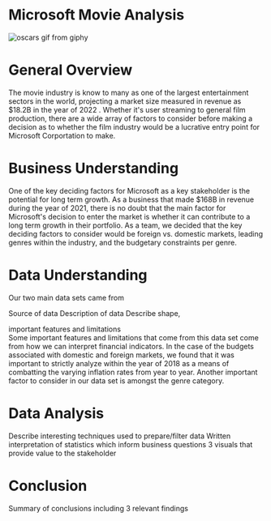 # Microsoft Movie Analysis

![oscars gif from giphy](https://media.giphy.com/media/26gsxIrhQv6SwbJi8/giphy.gif)

# General Overview
The movie industry is know to many as one of the largest entertainment sectors in the world, projecting a market size measured in revenue as $18.2B in the year of 2022  . Whether it's user streaming to general film production, there are a wide array of factors to consider before making a decision as to whether the film industry would be a lucrative entry point for Microsoft Corportation to make. 


# Business Understanding
One of the key deciding factors for Microsoft as a key stakeholder is the potential for long term growth. As a business that made $168B in revenue during the year of 2021, there is no doubt that the main factor for Microsoft's decision to enter the market is whether it can contribute to a long term growth in their portfolio. As a team, we decided that the key deciding factors to consider would be foreign vs. domestic markets, leading genres within the industry, and the budgetary constraints per genre.

# Data Understanding
Our two main data sets came from




Source of data 
Description of data
Describe shape, 

important features and limitations  
Some important features and limitations that come from this data set come from how we can interpret financial indicators. In the case of the budgets associated with domestic and foreign markets, we found that it was important to strictly analyze within the year of 2018 as a means of combatting the varying inflation rates from year to year. Another important factor to consider in our data set is amongst the genre category. 



# Data Analysis
Describe interesting techniques used to prepare/filter data
Written interpretation of statistics which inform business questions
3 visuals that provide value to the stakeholder 

# Conclusion
Summary of conclusions including 3 relevant findings









